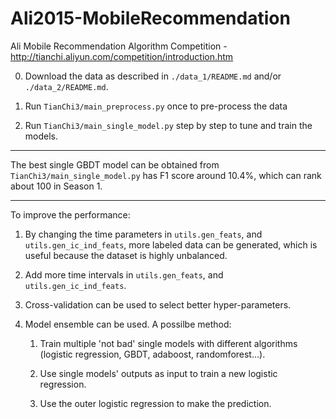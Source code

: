 # Ali2015-MobileRecommendation
Ali Mobile Recommendation Algorithm Competition - http://tianchi.aliyun.com/competition/introduction.htm

0. Download the data as described in `./data_1/README.md` and/or `./data_2/README.md`.

1. Run `TianChi3/main_preprocess.py` once to pre-process the data

2. Run `TianChi3/main_single_model.py` step by step to tune and train the models.

----

The best single GBDT model can be obtained from `TianChi3/main_single_model.py` has F1 score around 10.4%, which can rank about 100 in Season 1.

----

To improve the performance:

1. By changing the time parameters in `utils.gen_feats`, and `utils.gen_ic_ind_feats`, more labeled data can be generated, which is useful because the dataset is highly unbalanced.

2. Add more time intervals in `utils.gen_feats`, and `utils.gen_ic_ind_feats`.

3. Cross-validation can be used to select better hyper-parameters.

4. Model ensemble can be used. A possilbe method:

    1. Train multiple 'not bad' single models with different algorithms (logistic regression, GBDT, adaboost, randomforest...).

    2. Use single models' outputs as input to train a new logistic regression.

    3. Use the outer logistic regression to make the prediction.

